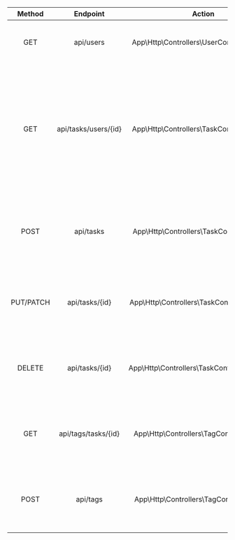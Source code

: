|  Method   |    Endpoint    |                        Action                    |                                                                                Description                                                                                |
| :-------: | :------------: |  :-----------------------------------------: | :-----------------------------------------------------------------------------------------------------------------------------------------------------------------------: |
|    GET    |   api/users    | App\Http\Controllers\UserController@index  |                                                                  ログインされたユーザーの id を取得する                                                                   |
|    GET    | api/tasks/users/{id} |   App\Http\Controllers\TaskController@index | ログインしている user の id に一致する tasks テーブルのレコードを取得する、トップページでユーザー毎のタスク一覧を表示する |
|   POST    |   api/tasks    |   App\Http\Controllers\TaskController@store  |                                                      tasks テーブルのレコードを新規作成する。タスクの新規作成をする                                                       |
| PUT/PATCH | api/tasks/{id} |  App\Http\Controllers\TaskController@update  |                                                       tasks テーブルの id のレコードを更新する。タスクの編集をする                                                        |
|  DELETE   | api/tasks/{id} | App\Http\Controllers\TaskController@destroy |                                                       tasks テーブルの id のレコードを削除する。タスクの削除をする                                                        |
|    GET    | api/tags/tasks/{id} |    App\Http\Controllers\TagController@index        |     タスクのidに一致するタグを取得する。タスク毎のタグを表示する           |
|   POST    |   api/tags    |        App\Http\Controllers\TagController@store       |    tagsテーブルのレコードを新規作成する。タグの新規作成をする
